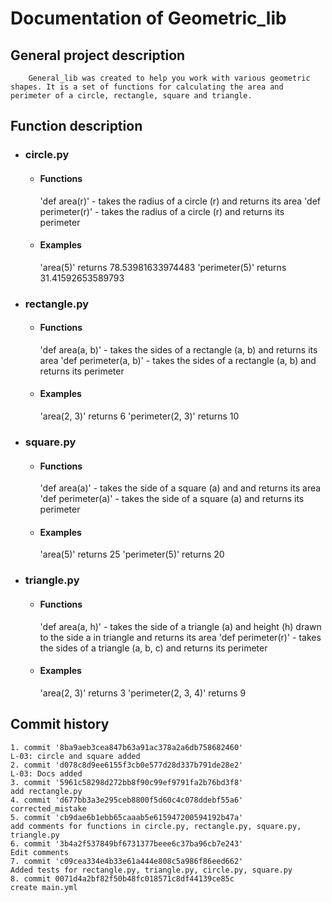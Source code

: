 # Documentation of Geometric_lib

## General project description

        General_lib was created to help you work with various geometric shapes. It is a set of functions for calculating the area and perimeter of a circle, rectangle, square and triangle.

## Function description

- ### circle.py

    - #### Functions

        'def area(r)' - takes the radius of a circle (r) and returns its area
        'def perimeter(r)' - takes the radius of a circle (r) and returns its perimeter

    - #### Examples

        'area(5)' returns  78.53981633974483
        'perimeter(5)' returns 31.41592653589793

- ### rectangle.py

    - #### Functions

        'def area(a, b)' - takes the sides of a rectangle (a, b) and returns its area
        'def perimeter(a, b)' - takes the sides of a rectangle (a, b) and returns its perimeter

    - #### Examples

        'area(2, 3)' returns  6
        'perimeter(2, 3)' returns 10

- ### square.py

    - #### Functions

        'def area(a)' - takes the side of a square (a) and and returns its area
        'def perimeter(a)' - takes the side of a square (a) and returns its perimeter

    - #### Examples

        'area(5)' returns 25
        'perimeter(5)' returns 20

- ### triangle.py

    - #### Functions

        'def area(a, h)' - takes the side of a triangle (a) and height (h) drawn to the side a in triangle and returns its area
        'def perimeter(r)' - takes the sides of a triangle (a, b, c) and returns its perimeter

    - #### Examples

        'area(2, 3)' returns  3
        'perimeter(2, 3, 4)' returns 9

## Commit history

    1. commit '8ba9aeb3cea847b63a91ac378a2a6db758682460'
    L-03: circle and square added
    2. commit 'd078c8d9ee6155f3cb0e577d28d337b791de28e2'
    L-03: Docs added
    3. commit '5961c58298d272bb8f90c99ef9791fa2b76bd3f8'
    add rectangle.py
    4. commit 'd677bb3a3e295ceb8800f5d60c4c078ddebf55a6'
    corrected_mistake
    5. commit 'cb9dae6b1ebb65caaab5e615947200594192b47a'
    add comments for functions in circle.py, rectangle.py, square.py, triangle.py
    6. commit '3b4a2f537849bf6731377beee6c37ba96cb7e243'
    Edit comments
    7. commit 'c09cea334e4b33e61a444e808c5a986f86eed662'
    Added tests for rectangle.py, triangle.py, circle.py, square.py
    8. commit 0071d4a2bf82f50b48fc018571c8df44139ce85c
    create main.yml
